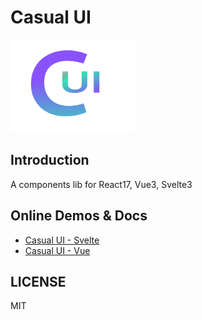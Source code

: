 # Casual UI

<img src="./logo.png" style="width: 200px;" />

## Introduction

A components lib for React17, Vue3, Svelte3

## Online Demos & Docs

- [Casual UI - Svelte](https://svelte.casual-ui.site/) 
- [Casual UI - Vue](https://vue.casual-ui.site/)

## LICENSE

MIT
